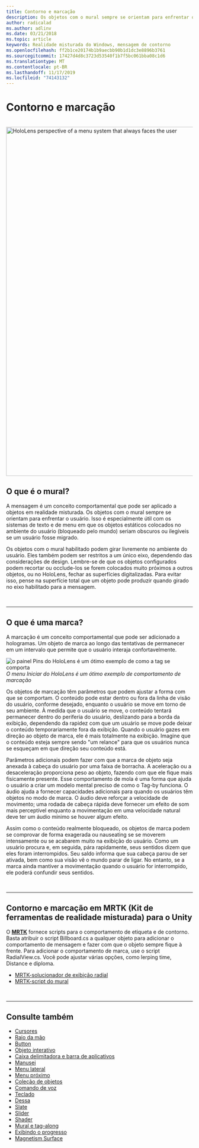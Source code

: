 ```yaml
---
title: Contorno e marcação
description: Os objetos com o mural sempre se orientam para enfrentar o usuário.
author: radicalad
ms.author: adlinv
ms.date: 03/21/2018
ms.topic: article
keywords: Realidade misturada do Windows, mensagem de contorno
ms.openlocfilehash: ff2b1ce20174b1b9aecbb90b1d1dc3e8896b3761
ms.sourcegitcommit: 17427d4d8c3723d53540f1b7f5bc061bba08c1d6
ms.translationtype: MT
ms.contentlocale: pt-BR
ms.lasthandoff: 11/17/2019
ms.locfileid: "74143132"
---
```

# <a name="billboarding-and-tag-along"></a>Contorno e marcação

<br>

<img src="images/UX/MRTK_TagAlong.gif" alt="HoloLens perspective of a menu system that always faces the user" width="940px">
<br>

## <a name="what-is-billboarding"></a>O que é o mural?

A mensagem é um conceito comportamental que pode ser aplicado a objetos em realidade misturada. Os objetos com o mural sempre se orientam para enfrentar o usuário. Isso é especialmente útil com os sistemas de texto e de menu em que os objetos estáticos colocados no ambiente do usuário (bloqueado pelo mundo) seriam obscuros ou ilegíveis se um usuário fosse migrado.

Os objetos com o mural habilitado podem girar livremente no ambiente do usuário. Eles também podem ser restritos a um único eixo, dependendo das considerações de design. Lembre-se de que os objetos configurados podem recortar ou occlude-los se forem colocados muito próximos a outros objetos, ou no HoloLens, fechar as superfícies digitalizadas. Para evitar isso, pense na superfície total que um objeto pode produzir quando girado no eixo habilitado para a mensagem.

<br>

---
## <a name="what-is-a-tag-along"></a>O que é uma marca?

A marcação é um conceito comportamental que pode ser adicionado a hologramas. Um objeto de marca ao longo das tentativas de permanecer em um intervalo que permite que o usuário interaja confortavelmente.

![o painel Pins do HoloLens é um ótimo exemplo de como a tag se comporta](images/tagalong-1000px.jpg)<br>
*O menu Iniciar do HoloLens é um ótimo exemplo de comportamento de marcação*

Os objetos de marcação têm parâmetros que podem ajustar a forma com que se comportam. O conteúdo pode estar dentro ou fora da linha de visão do usuário, conforme desejado, enquanto o usuário se move em torno de seu ambiente. À medida que o usuário se move, o conteúdo tentará permanecer dentro do periferia do usuário, deslizando para a borda da exibição, dependendo da rapidez com que um usuário se move pode deixar o conteúdo temporariamente fora da exibição. Quando o usuário gazes em direção ao objeto de marca, ele é mais totalmente na exibição. Imagine que o conteúdo esteja sempre sendo "um relance" para que os usuários nunca se esqueçam em que direção seu conteúdo está.

Parâmetros adicionais podem fazer com que a marca de objeto seja anexada à cabeça do usuário por uma faixa de borracha. A aceleração ou a desaceleração proporciona peso ao objeto, fazendo com que ele fique mais fisicamente presente. Esse comportamento de mola é uma forma que ajuda o usuário a criar um modelo mental preciso de como o Tag-by funciona. O áudio ajuda a fornecer capacidades adicionais para quando os usuários têm objetos no modo de marca. O áudio deve reforçar a velocidade de movimento; uma rodada de cabeça rápida deve fornecer um efeito de som mais perceptível enquanto a movimentação em uma velocidade natural deve ter um áudio mínimo se houver algum efeito.

Assim como o conteúdo realmente bloqueado, os objetos de marca podem se comprovar de forma exagerada ou nauseating se se moverem intensamente ou se acabarem muito na exibição do usuário. Como um usuário procura e, em seguida, pára rapidamente, seus sentidos dizem que eles foram interrompidos. Seu saldo informa que sua cabeça parou de ser ativada, bem como sua visão vê o mundo parar de ligar. No entanto, se a marca ainda mantiver a movimentação quando o usuário for interrompido, ele poderá confundir seus sentidos.

<br>

---

## <a name="billboarding-and-tag-along-in-mrtkmixed-reality-toolkit-for-unity"></a>Contorno e marcação em MRTK (Kit de ferramentas de realidade misturada) para o Unity
O **[MRTK](https://github.com/Microsoft/MixedRealityToolkit-Unity)** fornece scripts para o comportamento de etiqueta e de contorno. Basta atribuir o script Billboard.cs a qualquer objeto para adicionar o comportamento de mensagem e fazer com que o objeto sempre fique à frente. Para adicionar o comportamento de marca, use o script RadialView.cs. Você pode ajustar várias opções, como lerping time, Distance e diploma.

* [MRTK-solucionador de exibição radial](https://microsoft.github.io/MixedRealityToolkit-Unity/Documentation/README_Solver.html#radialview)
* [MRTK-script do mural](https://github.com/microsoft/MixedRealityToolkit-Unity/blob/mrtk_release/Assets/MixedRealityToolkit.SDK/Features/UX/Scripts/Utilities/Billboard.cs)


<br>

---

## <a name="see-also"></a>Consulte também

* [Cursores](cursors.md)
* [Raio da mão](point-and-commit.md)
* [Button](button.md)
* [Objeto interativo](interactable-object.md)
* [Caixa delimitadora e barra de aplicativos](app-bar-and-bounding-box.md)
* [Manusei](direct-manipulation.md)
* [Menu lateral](hand-menu.md)
* [Menu próximo](near-menu.md)
* [Coleção de objetos](object-collection.md)
* [Comando de voz](voice-input.md)
* [Teclado](keyboard.md)
* [Dessa](tooltip.md)
* [Slate](slate.md)
* [Slider](slider.md)
* [Shader](shader.md)
* [Mural e tag-along](billboarding-and-tag-along.md)
* [Exibindo o progresso](progress.md)
* [Magnetism Surface](surface-magnetism.md)
